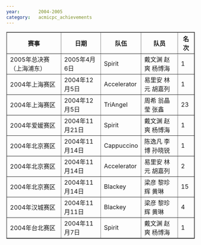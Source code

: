 ```yaml
---
year:		2004-2005
category:	acmicpc_achievements
---
```


<table border>
<tr>
<th>赛事</th>
<th>日期</th>
<th>队伍</th>
<th>队员</th>
<th>名次</th>

</tr>
<tr>
<td>2005年总决赛（上海浦东）</td>
<td>2005年4月6日</td>
<td>Spirit</td>
<td>戴文渊 赵爽 杨博海</td>
<td>1</td>

</tr>
<tr>
<td>2004年上海赛区</td>
<td>2004年12月5日</td>
<td>Accelerator</td>
<td>易里安 林元 胡嘉列</td>
<td>1</td>

</tr>
<tr>
<td>2004年上海赛区</td>
<td>2004年12月5日</td>
<td>TriAngel</td>
<td>周希 翁晶莹 张鑫</td>
<td>23</td>

</tr>
<tr>
<td>2004年爱媛赛区</td>
<td>2004年11月21日</td>
<td>Spirit</td>
<td>戴文渊 赵爽 杨博海</td>
<td>1</td>

</tr>
<tr>
<td>2004年北京赛区</td>
<td>2004年11月14日</td>
<td>Cappuccino</td>
<td>陈逸凡 李博 孙晓锐</td>
<td>1</td>

</tr>
<tr>
<td>2004年北京赛区</td>
<td>2004年11月14日</td>
<td>Accelerator</td>
<td>易里安 林元 胡嘉列</td>
<td>2</td>

</tr>
<tr>
<td>2004年北京赛区</td>
<td>2004年11月14日</td>
<td>Blackey</td>
<td>梁彦 黎珍辉 黄琳</td>
<td>15</td>

</tr>
<tr>
<td>2004年汉城赛区</td>
<td>2004年11月11日</td>
<td>Blackey</td>
<td>梁彦 黎珍辉 黄琳</td>
<td>4</td>

</tr>
<tr>
<td>2004年台北赛区</td>
<td>2004年11月7日</td>
<td>Spirit</td>
<td>戴文渊 赵爽 杨博海</td>
<td>1</td>
</tr>
</table>
